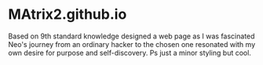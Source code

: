 # MAtrix2.github.io
Based on 9th standard knowledge designed a  web page as I was fascinated Neo's journey from an ordinary hacker to the chosen one resonated with my own desire for purpose and self-discovery. Ps just a minor styling but cool.

